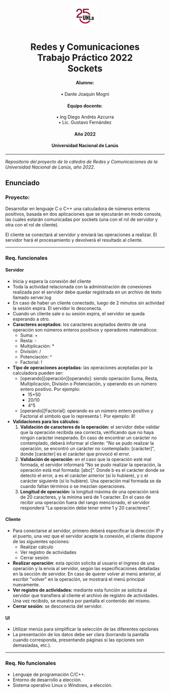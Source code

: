 <p align="center">
  <img src="./.assets/unla25.jpg" alt="UNLa 25" width="15%">
</p>
<h1 align="center" font-size="3em">Redes y Comunicaciones<br>Trabajo Práctico  2022<br>Sockets</h1>
  <h4 align="center">Alumno:</h4>
<p align="center">
   • Dante Joaquin Mogni
</p>
  <h4 align="center">Equipo docente:</h4>
<p align="center">
    • Ing Diego Andrés Azcurra <br>
    • Lic. Gustavo Fernández
</p>
 <h4 align="center">Año 2022</h4>
 <h4 align="center">Universidad Nacional de Lanús</h4>
 
---
   
_Repositorio del proyecto de la cátedra de Redes y Comunicaciones de la Universidad Nacional de Lanús, año 2022._
## Enunciado
### Proyecto: 
Desarrollar en lenguaje C o C++ una calculadora de números enteros positivos,
basada en dos aplicaciones que se ejecutarán en modo consola, las cuales
estarán comunicadas por sockets (una con el rol de servidor y otra con el rol de
cliente).

El cliente se conectará al servidor y enviará las operaciones a realizar. El servidor
hará el procesamiento y devolverá el resultado al cliente.

---

### Req. funcionales
#### Servidor
- Inicia y espera la conexión del cliente
- Toda la actividad relacionada con la administración de conexiones realizada por el servidor debe quedar registrada en un archivo de texto llamado server.log
- En caso de haber un cliente conectado, luego de 2 minutos sin actividad la sesión expira. El servidor lo desconecta.
- Cuando un cliente sale o su sesión expira, el servidor se queda esperando a otro.
- **Caracteres aceptados**: los caracteres aceptados dentro de una operación son números enteros positivos y operadores matemáticos:
  - Suma: +
  - Resta: -
  - Multiplicación: *
  - División: /
  - Potenciación: ^
  - Factorial: !
- **Tipo de operaciones aceptadas:** las operaciones aceptadas por la calculadora pueden ser:
  - [operando][operación][operando]: siendo operación Suma, Resta, Multiplicación, División o Potenciación, y operando es un número entero positivo. Por ejemplo:
    - 15+50
    - 20/10
    - 4^5
  - [operando][Factorial]: operando es un número entero positivo y Factorial el símbolo que lo representa !. Por ejemplo: 8!
- **Validaciones para los cálculos:**
  1. **Validación de caracteres de la operación:** el servidor debe validar que la operación recibida sea correcta, verificando que no haya ningún carácter inesperado. En caso de encontrar un carácter no contemplado, deberá informar al cliente: "No se pudo realizar la operación, se encontró un carácter no contemplado: [carácter]", donde [carácter] es el carácter que provocó el error.
  2. **Validación de operación**: en el caso que la operación esté mal formada, el servidor informará "No se pudo realizar la operación, la operación está mal formada: [abc]". Donde b es el carácter donde se detectó el error, a es el carácter anterior (si lo hubiere), y c el carácter siguiente (si lo hubiere). Una operación mal formada se da cuando faltan términos o se mezclan operaciones.
  3. **Longitud de operación:** la longitud máxima de una operación será de 20 caracteres, y la mínima será de 1 caracter. En el caso de recibir una operación fuera del rango mencionado, el servidor responderá "La operación debe tener entre 1 y 20 caracteres".

#### Cliente
- Para conectarse al servidor, primero deberá especificar la dirección IP y el puerto, una vez que el servidor acepte la conexión, el cliente dispone de las siguientes opciones: 
  - Realizar cálculo
  - Ver registro de actividades
  - Cerrar sesión
- **Realizar operación**: esta opción solicita al usuario el ingreso de una operación y la envía al servidor, según las especificaciones detalladas en la sección de servidor. En caso de querer volver al menú anterior, al escribir "volver" en la operación, se mostrará el menú principal nuevamente.
- **Ver registro de actividades:** mediante esta función se solicita al servidor que transfiera al cliente el archivo de registro de actividades. Una vez recibido, se muestra por pantalla el contenido del mismo.
- **Cerrar sesión:** se desconecta del servidor.

#### UI
- Utilizar menús para simplificar la selección de las diferentes opciones
- La presentación de los datos debe ser clara (borrando la pantalla cuando
corresponda, presentando páginas si las opciones son demasiadas, etc.).

---

### Req. No funcionales
- Lenguaje de programación C/C++.
- Entorno de desarrollo a elección.
- Sistema operativo Linux o Windows, a elección.